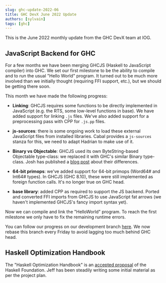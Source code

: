 ```yaml
---
slug: ghc-update-2022-06
title: GHC DevX June 2022 Update
authors: [sylvain]
tags: [ghc]
---
```



This is the June 2022 monthly update from the GHC DevX team at IOG.

## JavaScript Backend for GHC

For a few months we have been merging GHCJS (Haskell to JavaScript compiler) into GHC.
We set our first milestone to be the ability to compile and to run the usual "Hello World" program.
It turned out to be much more involved than we initially thought (requiring FFI support, etc.), but we should be getting there soon.

This month we have made the following progress:

- **Linking**: GHCJS requires some functions to be directly implemented in
  JavaScript (e.g. the RTS, some low-level functions in base). We have added support
  for linking `.js` files. We've also added support for a preprocessing pass with CPP
  for `.js.pp` files.

- **js-sources**: there is some ongoing work to load these external JavaScript
  files from installed libraries. Cabal provides a `js-sources` stanza for this,
  we need to adapt Hadrian to make use of it.

- **Binary vs Objectable**: GHCJS used its own ByteString-based Objectable
  type-class: we replaced it with GHC's similar Binary type-class.
  Josh has published a [blog
  post](https://engineering.iog.io/2022/05/24/april-GHCJS-Objectable-vs-GHC-Binary)
  about their differences.

- **64-bit primops**: we've added support for 64-bit primops (Word64# and Int64#
  types). In GHCJS (GHC 8.10), these were still implemented as foreign function
  calls. It's no longer true on GHC head.

- **base library**: added CPP as required to support the JS backend. Ported and
  converted FFI imports from GHCJS to use JavaScript fat arrows (we haven't
  implemented GHCJS's fancy import syntax yet).

Now we can compile and link the "HelloWorld" program.
To reach the first milestone we only have to fix the remaining runtime errors.

You can follow our progress on our development branch [here](https://gitlab.haskell.org/ghc/ghc/-/tree/wip/js-staging).
We now rebase this branch every Friday to avoid lagging too much behind GHC head.

## Haskell Optimization Handbook

The "Haskell Optimization Handbook" is an [accepted proposal](https://github.com/haskellfoundation/tech-proposals/blob/main/proposals/accepted/026-haskell-optimization-handbook.md) of the Haskell Foundation.
Jeff has been steadily writing some initial material as per the project plan.
